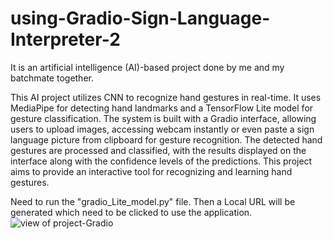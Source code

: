 # using-Gradio-Sign-Language-Interpreter-2

It is an artificial intelligence (AI)-based project done by me and my batchmate together.

This AI project utilizes CNN to recognize hand gestures in real-time. It uses MediaPipe for detecting hand landmarks and a TensorFlow Lite model for gesture classification. The system is built with a Gradio interface, allowing users to upload images, accessing webcam instantly or even paste a sign language picture from clipboard for gesture recognition. The detected hand gestures are processed and classified, with the results displayed on the interface along with the confidence levels of the predictions. This project aims to provide an interactive tool for recognizing and learning hand gestures.

Need to run the "gradio_Lite_model.py" file.
Then a Local URL will be generated which need to be clicked to use the application.
![view of project-Gradio](https://github.com/user-attachments/assets/162f98b0-f41d-4b44-b6b8-ca8288203c20)

